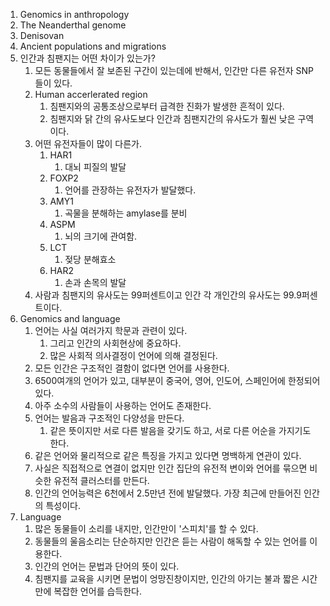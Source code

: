 1. Genomics in anthropology
2. The Neanderthal genome
3. Denisovan
4. Ancient populations and migrations
5. 인간과 침팬지는 어떤 차이가 있는가?
	1. 모든 동물들에서 잘 보존된 구간이 있는데에 반해서, 인간만 다른 유전자 SNP들이 있다.
	2. Human accerlerated region
		1. 침팬지와의 공통조상으로부터 급격한 진화가 발생한 흔적이 있다.
		2. 침팬지와 닭 간의 유사도보다 인간과 침팬지간의 유사도가 훨씬 낮은 구역이다.
	3. 어떤 유전자들이 많이 다른가.
		1. HAR1
			1. 대뇌 피질의 발달
		2. FOXP2
			1. 언어를 관장하는 유전자가 발달했다.
		3. AMY1
			1. 곡물을 분해하는 amylase를 분비
		4. ASPM
			1. 뇌의 크기에 관여함.
		5. LCT
			1. 젖당 분해효소 
		6. HAR2
			1. 손과 손목의 발달
	4. 사람과 침팬지의 유사도는 99퍼센트이고 인간 각 개인간의 유사도는 99.9퍼센트이다.
6. Genomics and language
	1. 언어는 사실 여러가지 학문과 관련이 있다.
		1. 그리고 인간의 사회현상에 중요하다.
		2. 많은 사회적 의사결정이 언어에 의해 결정된다.
	2. 모든 인간은 구조적인 결함이 없다면 언어를 사용한다.
	3. 6500여개의 언어가 있고, 대부분이 중국어, 영어, 인도어, 스페인어에 한정되어있다.
	4. 아주 소수의 사람들이 사용하는 언어도 존재한다.
	5. 언어는 발음과 구조적인 다양성을 만든다.
		1. 같은 뜻이지만 서로 다른 발음을 갖기도 하고, 서로 다른 어순을 가지기도 한다.
	6. 같은 언어와 물리적으로 같은 특징을 가지고 있다면 명백하게 연관이 있다.
	7. 사실은 직접적으로 연결이 없지만 인간 집단의 유전적 변이와 언어를 묶으면 비슷한 유전적 클러스터를 만든다.
	8. 인간의 언어능력은 6천에서 2.5만년 전에 발달했다. 가장 최근에 만들어진 인간의 특성이다.
7. Language
	1. 많은 동물들이 소리를 내지만, 인간만이 '스피치'를 할 수 있다.
	2. 동물들의 울음소리는 단순하지만 인간은 듣는 사람이 해독할 수 있는 언어를 이용한다.
	3. 인간의 언어는 문법과 단어의 뜻이 있다.
	4. 침팬지를 교육을 시키면 문법이 엉망진창이지만, 인간의 아기는 불과 짧은 시간 만에 복잡한 언어를 습득한다.
